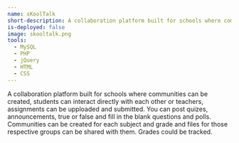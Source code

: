 ```yaml
---
name: sKoolTalk
short-description: A collaboration platform built for schools where communities can be created, students can interact directly with each other or teachers, assignments can be upploaded and submitted.
is-deployed: false
image: skooltalk.png
tools:
  - MySQL
  - PHP
  - jQuery
  - HTML
  - CSS
---
```


A collaboration platform built for schools where communities can be created, students can interact directly with each other or teachers, assignments can be upploaded and submitted. You can post quizes, announcements, true or false and fill in the blank questions and polls. Communities can be created for each subject and grade and files for those respective groups can be shared with them. Grades could be tracked.
